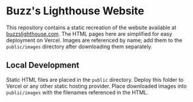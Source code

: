 # Buzz's Lighthouse Website

This repository contains a static recreation of the website available at [buzzslighthouse.com](https://www.buzzslighthouse.com/). The HTML pages here are simplified for easy deployment on Vercel. Images are referenced by name; add them to the `public/images` directory after downloading them separately.


## Local Development

Static HTML files are placed in the `public` directory. Deploy this folder to Vercel or any other static hosting provider. Place downloaded images into `public/images` with the filenames referenced in the HTML.

